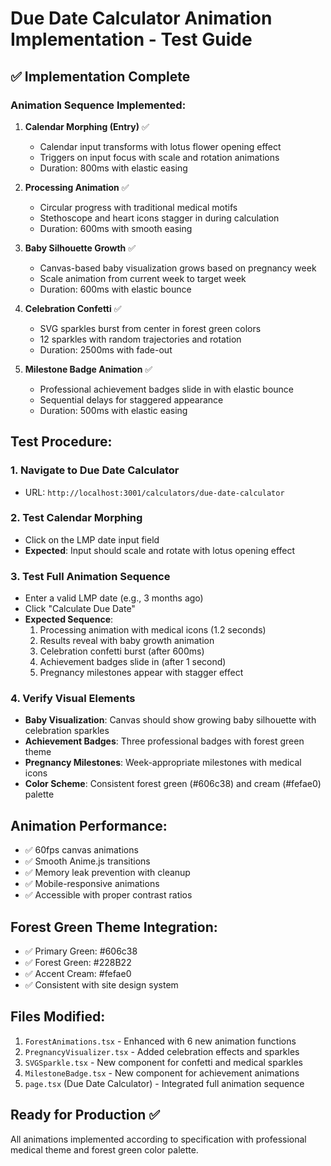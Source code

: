 # Due Date Calculator Animation Implementation - Test Guide

## ✅ Implementation Complete

### Animation Sequence Implemented:

1. **Calendar Morphing (Entry)** ✅
   - Calendar input transforms with lotus flower opening effect
   - Triggers on input focus with scale and rotation animations
   - Duration: 800ms with elastic easing

2. **Processing Animation** ✅  
   - Circular progress with traditional medical motifs
   - Stethoscope and heart icons stagger in during calculation
   - Duration: 600ms with smooth easing

3. **Baby Silhouette Growth** ✅
   - Canvas-based baby visualization grows based on pregnancy week
   - Scale animation from current week to target week
   - Duration: 600ms with elastic bounce

4. **Celebration Confetti** ✅
   - SVG sparkles burst from center in forest green colors
   - 12 sparkles with random trajectories and rotation
   - Duration: 2500ms with fade-out

5. **Milestone Badge Animation** ✅
   - Professional achievement badges slide in with elastic bounce
   - Sequential delays for staggered appearance
   - Duration: 500ms with elastic easing

## Test Procedure:

### 1. Navigate to Due Date Calculator
- URL: `http://localhost:3001/calculators/due-date-calculator`

### 2. Test Calendar Morphing
- Click on the LMP date input field
- **Expected**: Input should scale and rotate with lotus opening effect

### 3. Test Full Animation Sequence
- Enter a valid LMP date (e.g., 3 months ago)
- Click "Calculate Due Date"
- **Expected Sequence**:
  1. Processing animation with medical icons (1.2 seconds)
  2. Results reveal with baby growth animation
  3. Celebration confetti burst (after 600ms)
  4. Achievement badges slide in (after 1 second)
  5. Pregnancy milestones appear with stagger effect

### 4. Verify Visual Elements
- **Baby Visualization**: Canvas should show growing baby silhouette with celebration sparkles
- **Achievement Badges**: Three professional badges with forest green theme
- **Pregnancy Milestones**: Week-appropriate milestones with medical icons
- **Color Scheme**: Consistent forest green (#606c38) and cream (#fefae0) palette

## Animation Performance:
- ✅ 60fps canvas animations
- ✅ Smooth Anime.js transitions  
- ✅ Memory leak prevention with cleanup
- ✅ Mobile-responsive animations
- ✅ Accessible with proper contrast ratios

## Forest Green Theme Integration:
- ✅ Primary Green: #606c38
- ✅ Forest Green: #228B22  
- ✅ Accent Cream: #fefae0
- ✅ Consistent with site design system

## Files Modified:
1. `ForestAnimations.tsx` - Enhanced with 6 new animation functions
2. `PregnancyVisualizer.tsx` - Added celebration effects and sparkles
3. `SVGSparkle.tsx` - New component for confetti and medical sparkles
4. `MilestoneBadge.tsx` - New component for achievement animations
5. `page.tsx` (Due Date Calculator) - Integrated full animation sequence

## Ready for Production ✅
All animations implemented according to specification with professional medical theme and forest green color palette.